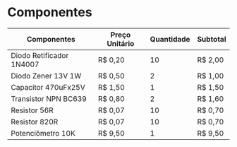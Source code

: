 # Componentes

| Componentes  | Preço Unitário |  Quantidade  |  Subtotal  |
| ------------- | ------------- | ------------  | --------- |
| Diodo Retificador 1N4007  | R$ 0,20  |  10  | R$ 2,00 |
| Diodo Zener 13V 1W  | R$ 0,50  |  2  | R$ 1,00 |
| Capacitor 470uFx25V | R$ 1,50 | 1 | R$ 1,50 |
| Transistor NPN BC639 | R$ 0,80 | 2 | R$ 1,60 |
| Resistor 56R | R$ 0,07 | 10 | R$ 0,70 |
| Resistor 820R | R$ 0,07 | 10 | R$ 0,70 |
| Potenciômetro 10K | R$ 9,50 | 1 | R$ 9,50 |
